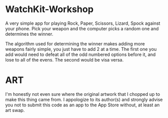# WatchKit-Workshop

A very simple app for playing Rock, Paper, Scissors, Lizard, Spock against your phone. Pick your weapon and the computer picks a random one and determines the winner.

The algorithm used for determining the winner makes adding more weapons fairly simple, you just have to add 2 at a time. The first one you add would need to defeat all of the odd numbered options before it, and lose to all of the evens. The second would be visa versa.

# ART

I'm honestly not even sure where the original artwork that I chopped up to make this thing came from. I appologize to its author(s) and strongly advise you not to submit this code as an app to the App Store without, at least an art swap.
